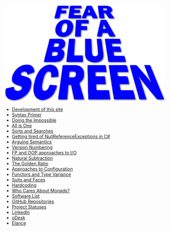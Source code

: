 <!-- # Fear of a Blue Screen
-->
<img src="/logos/fearOfABlueScreen.svg"
     class="title-logo"
     alt="Fear of a Blue Screen">

  * [Development of this site](/index.html?articleId=thisSite)
  * [Syntax Primer](/index.html?articleId=primer)
  * [Doing the Impossible](/index.html?articleId=impossible)
  * [All is One](/index.html?articleId=one)
  * [Sorts and Searches](/index.html?articleId=sortsAndSearches)
  * [Getting tired of NullReferenceExceptions in C#](/index.html?articleId=sure)
  * [Arguing Semantics](/index.html?articleId=semantics)
  * [Version Numbering](/index.html?articleId=versioning)
  * [FP and OOP approaches to I/O](/index.html?articleId=io)
  * [Natural Subtraction](/index.html?articleId=naturals)
  * [The Golden Ratio](/index.html?articleId=golden)
  * [Approaches to Configuration](/index.html?articleId=config)
  * [Functors and Type Variance](/index.html?articleId=functorsTypeVariance)
  * [Suits and Faces](/index.html?articleId=suitsAndFaces)
  * [Hardcoding](/index.html?articleId=hardcoding)
  * [Who Cares About Monads?](/index.html?articleId=patterns)
  * [Software List](/index.html?articleId=software)
  * [GitHub Repositories](http://github.com/rkoeninger?tab=repositories)
  * [Project Statuses](/index.html?articleId=status)
  * [LinkedIn](http://www.linkedin.com/in/robertkoeninger)
  * [oDesk](http://www.odesk.com/users/~015abc115b8c8a1001)
  * [Elance](http://www.elance.com/s/robertkoeninger)

